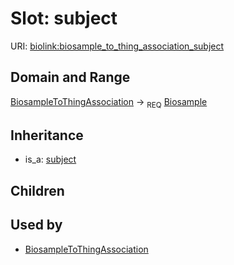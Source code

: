 # Slot: subject




URI: [biolink:biosample_to_thing_association_subject](https://w3id.org/biolink/vocab/biosample_to_thing_association_subject)
## Domain and Range

[BiosampleToThingAssociation](BiosampleToThingAssociation.md) ->  <sub>REQ</sub> [Biosample](Biosample.md)
## Inheritance

 *  is_a: [subject](subject.md)
## Children

## Used by

 * [BiosampleToThingAssociation](BiosampleToThingAssociation.md)
